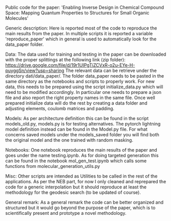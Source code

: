 Public code for the paper: 'Enabling Inverse Design in Chemical Compound Space: Mapping Quantum Properties to Structures for Small Organic Molecules'

Generic description:
Here is reported most of the code to reproduce the main results from the paper. In multiple scripts it is reported a variable 'reproduce_paper' which in general is used to automatically look for the data_paper folder.

Data:
The data used for training and testing in the paper can be downloaded with the proper splittings at the following link (zip folder):
https://drive.google.com/file/d/19r1UIPgTiZCVxR-o2u-EYe-H-puyggSn/view?usp=sharing
The relevant data can be retrieve under the directory dati/data_paper/. The folder data_paper needs to be pasted in the same directory as the notebooks and scripts to properly work.
For new data, this needs to be prepared using the script initialize_data.py which will need to be modified accordingly. In particular one needs to prepare a json file and also report the right property names in the same file. Once well prepared initialize data will do the rest by creating a data folder and adjusting elements, coulomb matrices and padding.

Models:
As per architecture definition this can be found in the script models_old.py, models.py is for testing alternatives. The pytorch lightning model definition instead can be found in the Model.py file. For what concerns saved models under the models_saved folder you will find both the original model and the one trained with random masking.

Notebooks:
One notebook reproduces the main results of the paper and goes under the name testing.ipynb. As for doing targeted generation this can be found in the notebook mol_gen_test.ipynb which calls some functions from molecular_generation_utils.py

Misc:
Other scripts are intended as Utilities to be called in the rest of the applications. As per the NEB part, for now I only cleaned and reprepared the code for a generic interpolation but it should reproduce at least the methodology for the geodesic search (to be updated of course).

General remark:
As a general remark the code can be better organized and structured but it would go beyond the purpose of the paper, which is to scientifically present and prototype a novel methodology.


